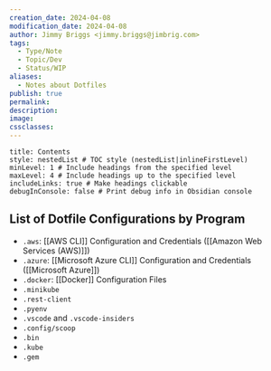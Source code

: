 ```yaml
---
creation_date: 2024-04-08
modification_date: 2024-04-08
author: Jimmy Briggs <jimmy.briggs@jimbrig.com>
tags:
  - Type/Note
  - Topic/Dev
  - Status/WIP
aliases:
  - Notes about Dotfiles
publish: true
permalink:
description:
image:
cssclasses:
---
```


```table-of-contents
title: Contents 
style: nestedList # TOC style (nestedList|inlineFirstLevel)
minLevel: 1 # Include headings from the specified level
maxLevel: 4 # Include headings up to the specified level
includeLinks: true # Make headings clickable
debugInConsole: false # Print debug info in Obsidian console
```

## List of Dotfile Configurations by Program

- `.aws`: [[AWS CLI]] Configuration and Credentials ([[Amazon Web Services (AWS)]])
- `.azure`: [[Microsoft Azure CLI]] Configuration and Credentials ([[Microsoft Azure]])
- `.docker`: [[Docker]] Configuration Files
- `.minikube`
- `.rest-client`
- `.pyenv`
- `.vscode` and `.vscode-insiders`
- `.config/scoop`
- `.bin`
- `.kube`
- `.gem`


